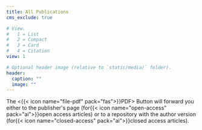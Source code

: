 ```yaml
---
title: All Publications
cms_exclude: true

# View.
#   1 = List
#   2 = Compact
#   3 = Card
#   4 = Citation
view: 1

# Optional header image (relative to `static/media/` folder).
header:
  caption: ""
  image: ""
---
```

The <{{< icon name="file-pdf" pack="fas">}}PDF> Button will forward you either to the publisher's page (for{{< icon name="open-access" pack="ai">}}open access articles) or to a repository with the author version (for{{< icon name="closed-access" pack="ai">}}closed access articles).
